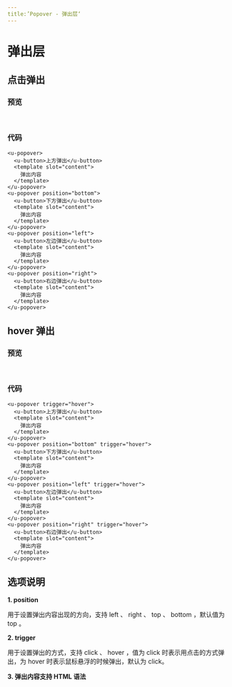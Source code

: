 ```yaml
---
title:’Popover - 弹出层‘
---
```


# 弹出层

## 点击弹出

### 预览
<br/>
<ClientOnly>
  <popover-demo/>
</ClientOnly>

### 代码
```vue
<u-popover>
  <u-button>上方弹出</u-button>
  <template slot="content">
    弹出内容
  </template>
</u-popover>
<u-popover position="bottom">
  <u-button>下方弹出</u-button>
  <template slot="content">
    弹出内容
  </template>
</u-popover>
<u-popover position="left">
  <u-button>左边弹出</u-button>
  <template slot="content">
    弹出内容
  </template>
</u-popover>
<u-popover position="right">
  <u-button>右边弹出</u-button>
  <template slot="content">
    弹出内容
  </template>
</u-popover>
```
## hover 弹出

### 预览
<br/>
<ClientOnly>
  <popover-hover-demo/>
</ClientOnly>

### 代码
```vue
<u-popover trigger="hover">
  <u-button>上方弹出</u-button>
  <template slot="content">
    弹出内容
  </template>
</u-popover>
<u-popover position="bottom" trigger="hover">
  <u-button>下方弹出</u-button>
  <template slot="content">
    弹出内容
  </template>
</u-popover>
<u-popover position="left" trigger="hover">
  <u-button>左边弹出</u-button>
  <template slot="content">
    弹出内容
  </template>
</u-popover>
<u-popover position="right" trigger="hover">
  <u-button>右边弹出</u-button>
  <template slot="content">
    弹出内容
  </template>
</u-popover>
```

## 选项说明

**1. position**

用于设置弹出内容出现的方向，支持 left 、 right 、 top 、 bottom ，默认值为 top 。

**2. trigger**

用于设置弹出的方式，支持 click 、 hover ，值为 click 时表示用点击的方式弹出，为 hover 时表示鼠标悬浮的时候弹出，默认为 click。

**3. 弹出内容支持 HTML 语法**